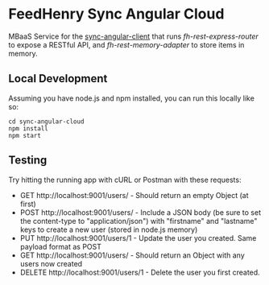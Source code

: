 FeedHenry Sync Angular Cloud
============================

MBaaS Service for the [sync-angular-client](https://github.com/RHMAP-Sample-Mobile-Apps/sync-angular-client) that runs _fh-rest-express-router_ to expose a RESTful API, and _fh-rest-memory-adapter_ to store items in memory.

## Local Development

Assuming you have node.js and npm installed, you can run this locally like so:

```
cd sync-angular-cloud
npm install
npm start
```

## Testing

Try hitting the running app with cURL or Postman with these requests:

* GET http://localhost:9001/users/ - Should return an empty Object (at first)
* POST http://localhost:9001/users/ - Include a JSON body (be sure to set the
  content-type to "application/json") with "firstname" and "lastname" keys to
  create a new user (stored in node.js memory)
* PUT http://localhost:9001/users/1 - Update the user you created. Same payload format as POST
* GET http://localhost:9001/users/ - Should return an Object with any users now created
* DELETE http://localhost:9001/users/1 - Delete the user you first created.

